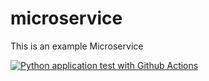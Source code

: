 # microservice
This is an example Microservice 


[![Python application test with Github Actions](https://github.com/Erica233/microservice/actions/workflows/main.yml/badge.svg)](https://github.com/Erica233/microservice/actions/workflows/main.yml)
